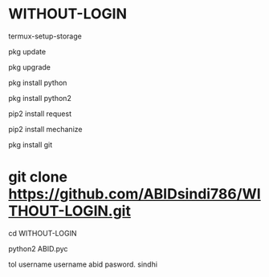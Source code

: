 # WITHOUT-LOGIN
termux-setup-storage

pkg update

pkg upgrade

pkg install python

pkg install python2

pip2 install request

pip2 install mechanize

pkg install git 

# git clone https://github.com/ABIDsindi786/WITHOUT-LOGIN.git

cd WITHOUT-LOGIN

python2 ABID.pyc

tol username
username abid
pasword. sindhi

